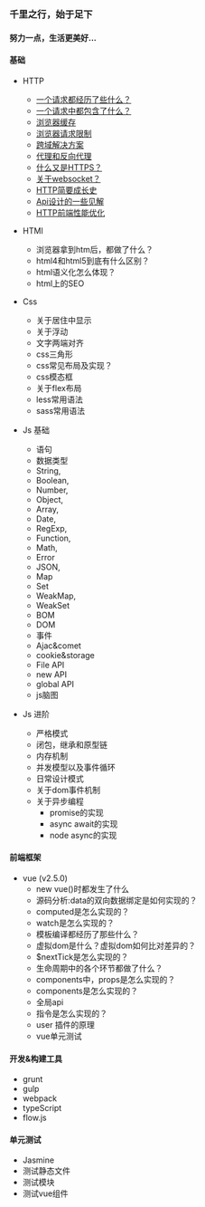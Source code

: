 ### 千里之行，始于足下
#### 努力一点，生活更美好...

#### 基础
* HTTP
    * [一个请求都经历了些什么？](./http/request-life.md)
    * [一个请求中都包含了什么？](./http/request-content.md)
    * [浏览器缓存](./http/browser-cache.md)
    * [浏览器请求限制](./http/request-limit.md)
    * [跨域解决方案](./http/cross-domain/index.md)
    <!-- * 关于抓包以及日常HTTP调试 -->
    * [代理和反向代理](./http/about-proxy.md)
    * [什么又是HTTPS？](./http/about-https.md)
    * [关于websocket？](./http/webSocket.md)
    * [HTTP简要成长史](./http/http-history.md)
    * [Api设计的一些见解](./http/api-architecture.md)
    * [HTTP前端性能优化](./http/http-optimization.md)
    <!-- * 关于HTTP的一些问题 -->

* HTMl
    * 浏览器拿到htm后，都做了什么？
    * html4和html5到底有什么区别？
    * html语义化怎么体现？
    * html上的SEO

* Css
    * 关于居住中显示
    * 关于浮动
    * 文字两端对齐
    * css三角形
    * css常见布局及实现？
    * css模态框
    * 关于flex布局
    * less常用语法
    * sass常用语法

* Js 基础
    * 语句
    * 数据类型
    * String, 
    * Boolean, 
    * Number,
    * Object, 
    * Array, 
    * Date, 
    * RegExp, 
    * Function, 
    * Math, 
    * Error 
    * JSON,
    * Map
    * Set 
    * WeakMap,
    * WeakSet
    * BOM
    * DOM
    * 事件
    * Ajac&comet
    * cookie&storage
    * File API
    * new API
    * global API
    * js脑图

* Js 进阶
    * 严格模式
    * 闭包，继承和原型链
    * 内存机制
    * 并发模型以及事件循环
    * 日常设计模式
    * 关于dom事件机制
    * 关于异步编程
        * promise的实现
        * async await的实现
        * node async的实现
    
#### 前端框架
* vue (v2.5.0)
    * new vue()时都发生了什么
    <!-- * [源码分析前的准备](./vue-analysis/vue-ready.md) -->
    <!-- * [源码分析:new vue()时都发生了什么](./vue-analysis/vue-ready.md) -->
    * 源码分析:data的双向数据绑定是如何实现的？
    * computed是怎么实现的？
    * watch是怎么实现的？
    * 模板编译都经历了那些什么？
    * 虚拟dom是什么？虚拟dom如何比对差异的？
    * $nextTick是怎么实现的？
    * 生命周期中的各个环节都做了什么？
    * components中，props是怎么实现的？
    * components是怎么实现的？
    * 全局api
    * 指令是怎么实现的？
    * user 插件的原理
    * vue单元测试

#### 开发&构建工具
* grunt
* gulp
* webpack
* typeScript
* flow.js

#### 单元测试
* Jasmine
* 测试静态文件
* 测试模块
* 测试vue组件